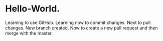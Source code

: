 # Hello-World.
Learning to use GitHub.
Learning now to commit changes.
Next to pull changes.
New branch created.
Now to create a new pull request and then merge with the master.
